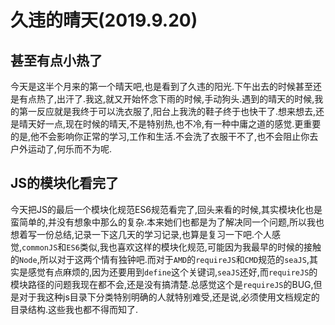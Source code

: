 # 久违的晴天(2019.9.20)

## 甚至有点小热了

今天是这半个月来的第一个晴天吧,也是看到了久违的阳光.下午出去的时候甚至还是有点热了,出汗了.我这,就又开始怀念下雨的时候,手动狗头.遇到的晴天的时候,我的第一反应就是我终于可以洗衣服了,阳台上我洗的鞋子终于也快干了.想来想去,还是晴天好一点,现在时候的晴天,不是特别热,也不冷,有一种中庸之道的感觉.更重要的是,他不会影响你正常的学习,工作和生活.不会洗了衣服干不了,也不会阻止你去户外运动了,何乐而不为呢.

## JS的模块化看完了

今天把JS的最后一个模块化规范ES6规范看完了,回头来看的时候,其实模块化也是蛮简单的,并没有想象中那么的复杂.本来她们也都是为了解决同一个问题,所以我也想着写一份总结,记录一下这几天的学习记录,也算是复习一下吧.个人感觉,`commonJS`和`ES6`类似,我也喜欢这样的模块化规范,可能因为我最早的时候的接触的`Node`,所以对于这两个情有独钟吧.而对于`AMD`的`requireJS`和`CMD`规范的`seaJS`,其实是感觉有点麻烦的,因为还要用到`define`这个关键词,`seaJS`还好,而`requireJS`的模块路径的问题我现在都不会,还是没有搞清楚.总感觉这个是`requireJS`的BUG,但是对于我这种js目录下分类特别明确的人就特别难受,还是说,必须使用文档规定的目录结构.这些我也都不得而知了.
